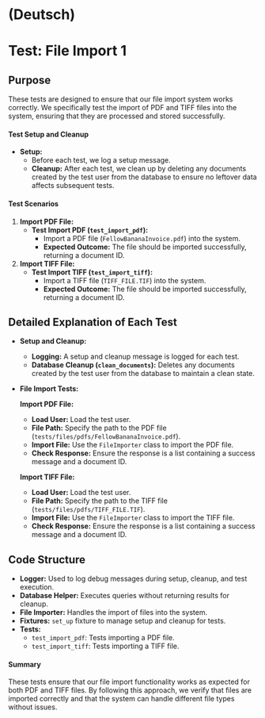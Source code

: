 
# (Deutsch)

# Test: File Import 1

## Purpose

These tests are designed to ensure that our file import system works correctly. We specifically test the import of PDF and TIFF files into the system, ensuring that they are processed and stored successfully.

#### Test Setup and Cleanup

* **Setup:**
  * Before each test, we log a setup message.
  * **Cleanup:** After each test, we clean up by deleting any documents created by the test user from the database to ensure no leftover data affects subsequent tests.

#### Test Scenarios

1. **Import PDF File:**
   * **Test Import PDF (`test_import_pdf`):**
     * Import a PDF file (`FellowBananaInvoice.pdf`) into the system.
     * **Expected Outcome:** The file should be imported successfully, returning a document ID.
2. **Import TIFF File:**
   * **Test Import TIFF (`test_import_tiff`):**
     * Import a TIFF file (`TIFF_FILE.TIF`) into the system.
     * **Expected Outcome:** The file should be imported successfully, returning a document ID.

## Detailed Explanation of Each Test

* **Setup and Cleanup:**
  * **Logging:** A setup and cleanup message is logged for each test.
  * **Database Cleanup (`clean_documents`):** Deletes any documents created by the test user from the database to maintain a clean state.
*   **File Import Tests:**

    **Import PDF File:**

    * **Load User:** Load the test user.
    * **File Path:** Specify the path to the PDF file (`tests/files/pdfs/FellowBananaInvoice.pdf`).
    * **Import File:** Use the `FileImporter` class to import the PDF file.
    * **Check Response:** Ensure the response is a list containing a success message and a document ID.

    **Import TIFF File:**

    * **Load User:** Load the test user.
    * **File Path:** Specify the path to the TIFF file (`tests/files/pdfs/TIFF_FILE.TIF`).
    * **Import File:** Use the `FileImporter` class to import the TIFF file.
    * **Check Response:** Ensure the response is a list containing a success message and a document ID.

## Code Structure

* **Logger:** Used to log debug messages during setup, cleanup, and test execution.
* **Database Helper:** Executes queries without returning results for cleanup.
* **File Importer:** Handles the import of files into the system.
* **Fixtures:** `set_up` fixture to manage setup and cleanup for tests.
* **Tests:**
  * `test_import_pdf`: Tests importing a PDF file.
  * `test_import_tiff`: Tests importing a TIFF file.

#### Summary

These tests ensure that our file import functionality works as expected for both PDF and TIFF files. By following this approach, we verify that files are imported correctly and that the system can handle different file types without issues.


